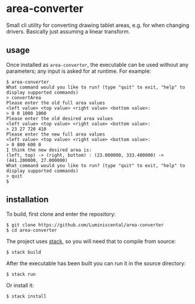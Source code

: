# area-converter

Small cli utility for converting drawing tablet areas, e.g. for when changing drivers. Basically just assuming a linear transform.

## usage

Once installed as `area-converter`, the executable can be used without any parameters; any input is asked for at runtime.
For example:

```
$ area-converter
What command would you like to run? (type "quit" to exit, "help" to display supported commands)
> convertArea
Please enter the old full area values
<left value> <top value> <right value> <bottom value>:
> 0 0 1000 1000
Please enter the old desired area values
<left value> <top value> <right value> <bottom value>:
> 23 27 720 410
Please enter the new full area values
<left value> <top value> <right value> <bottom value>:
> 0 800 600 0
I think the new desired area is:
(left, top) -> (right, bottom) : (23.000000, 333.400000) -> (441.200000, 27.000000)
What command would you like to run? (type "quit" to exit, "help" to display supported commands)
> quit
$
```

## installation

To build, first clone and enter the repository:

```
$ git clone https://github.com/Luminiscental/area-converter
$ cd area-converter
```

The project uses [stack](https://docs.haskellstack.org/en/stable/README/), so you will need that to compile from source:

```
$ stack build
```

After the executable has been built you can run it in the source directory:

```
$ stack run
```

Or install it:

```
$ stack install
```
